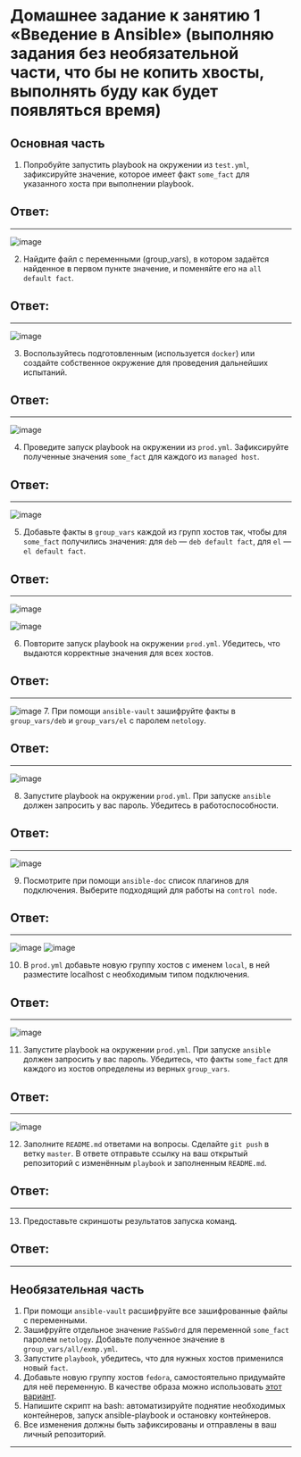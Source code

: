 
# Домашнее задание к занятию 1 «Введение в Ansible» (выполняю задания без необязательной части, что бы не копить хвосты, выполнять буду как будет появляться время)

## Основная часть

1. Попробуйте запустить playbook на окружении из `test.yml`, зафиксируйте значение, которое имеет факт `some_fact` для указанного хоста при выполнении playbook.

## Ответ:
---
![image](https://github.com/user-attachments/assets/c25045c8-5150-4429-bfac-2a408a8908e2)

2. Найдите файл с переменными (group_vars), в котором задаётся найденное в первом пункте значение, и поменяйте его на `all default fact`.

## Ответ:
---
![image](https://github.com/user-attachments/assets/efad046f-d341-48cf-b514-130fd33e4813)

3. Воспользуйтесь подготовленным (используется `docker`) или создайте собственное окружение для проведения дальнейших испытаний.

## Ответ:
---
![image](https://github.com/user-attachments/assets/d0d81ef4-4345-4f53-8150-9209179d69e2)

4. Проведите запуск playbook на окружении из `prod.yml`. Зафиксируйте полученные значения `some_fact` для каждого из `managed host`.

## Ответ:
---
![image](https://github.com/user-attachments/assets/e90db6d0-068e-493f-bb16-3beaa5e3c982)

5. Добавьте факты в `group_vars` каждой из групп хостов так, чтобы для `some_fact` получились значения: для `deb` — `deb default fact`, для `el` — `el default fact`.

## Ответ:
---
![image](https://github.com/user-attachments/assets/10d279b6-5a59-4e6d-9f2c-8a4679e65d2a)

![image](https://github.com/user-attachments/assets/00cc6890-87a1-4581-b1c5-aa7c1997a3b1)

6.  Повторите запуск playbook на окружении `prod.yml`. Убедитесь, что выдаются корректные значения для всех хостов.

## Ответ:
---
![image](https://github.com/user-attachments/assets/fd61eb47-46c1-465b-8429-9d729db4b616)
7. При помощи `ansible-vault` зашифруйте факты в `group_vars/deb` и `group_vars/el` с паролем `netology`.

## Ответ:
---
![image](https://github.com/user-attachments/assets/dfb6e313-f06b-49b4-96b2-45a1a74ab21d)

8. Запустите playbook на окружении `prod.yml`. При запуске `ansible` должен запросить у вас пароль. Убедитесь в работоспособности.

## Ответ:
---
![image](https://github.com/user-attachments/assets/e0215085-1aa9-4331-910b-337e565c780a)

9. Посмотрите при помощи `ansible-doc` список плагинов для подключения. Выберите подходящий для работы на `control node`.

## Ответ:
---
![image](https://github.com/user-attachments/assets/5be8bacb-ff84-436a-9679-a684ffc3f683)
![image](https://github.com/user-attachments/assets/6a38c79b-0999-432e-bdf6-392a254dab89)


10. В `prod.yml` добавьте новую группу хостов с именем  `local`, в ней разместите localhost с необходимым типом подключения.

## Ответ:
---
![image](https://github.com/user-attachments/assets/058766f4-316d-4d98-b0d3-b0533901e791)

11. Запустите playbook на окружении `prod.yml`. При запуске `ansible` должен запросить у вас пароль. Убедитесь, что факты `some_fact` для каждого из хостов определены из верных `group_vars`.

## Ответ:
---
![image](https://github.com/user-attachments/assets/0f91a589-f4d8-4af6-90e7-0f53ce74763a)

12. Заполните `README.md` ответами на вопросы. Сделайте `git push` в ветку `master`. В ответе отправьте ссылку на ваш открытый репозиторий с изменённым `playbook` и заполненным `README.md`.

## Ответ:
---

13. Предоставьте скриншоты результатов запуска команд.
## Ответ:
---



## Необязательная часть

1. При помощи `ansible-vault` расшифруйте все зашифрованные файлы с переменными.
2. Зашифруйте отдельное значение `PaSSw0rd` для переменной `some_fact` паролем `netology`. Добавьте полученное значение в `group_vars/all/exmp.yml`.
3. Запустите `playbook`, убедитесь, что для нужных хостов применился новый `fact`.
4. Добавьте новую группу хостов `fedora`, самостоятельно придумайте для неё переменную. В качестве образа можно использовать [этот вариант](https://hub.docker.com/r/pycontribs/fedora).
5. Напишите скрипт на bash: автоматизируйте поднятие необходимых контейнеров, запуск ansible-playbook и остановку контейнеров.
6. Все изменения должны быть зафиксированы и отправлены в ваш личный репозиторий.

---
